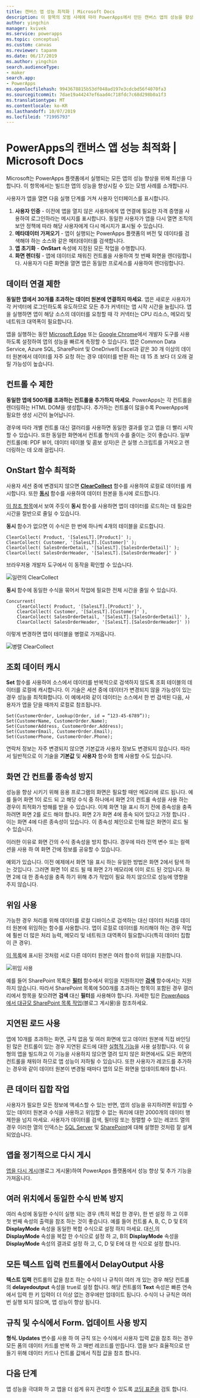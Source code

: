 ```yaml
---
title: 캔버스 앱 성능 최적화 | Microsoft Docs
description: 이 항목의 모범 사례에 따라 PowerApps에서 만든 캔버스 앱의 성능을 향상시킵니다.
author: yingchin
manager: kvivek
ms.service: powerapps
ms.topic: conceptual
ms.custom: canvas
ms.reviewer: tapanm
ms.date: 06/17/2019
ms.author: yingchin
search.audienceType:
- maker
search.app:
- PowerApps
ms.openlocfilehash: 9943678815b53df048ad197e3cdcbd56f4070fa3
ms.sourcegitcommit: 7dae19a44247ef6aad4c718fdc7c68d298b0a1f3
ms.translationtype: MT
ms.contentlocale: ko-KR
ms.lasthandoff: 10/07/2019
ms.locfileid: "71995793"
---
```

# <a name="optimize-canvas-app-performance-in-powerapps"></a>PowerApps의 캔버스 앱 성능 최적화 | Microsoft Docs
Microsoft는 PowerApps 플랫폼에서 실행되는 모든 앱의 성능 향상을 위해 최선을 다합니다. 이 항목에서는 빌드한 앱의 성능을 향상시킬 수 있는 모범 사례를 소개합니다.

사용자가 앱을 열면 다음 실행 단계를 거쳐 사용자 인터페이스를 표시합니다. 
1. **사용자 인증** - 이전에 앱을 열지 않은 사용자에게 앱 연결에 필요한 자격 증명을 사용하여 로그인하라는 메시지를 표시합니다. 동일한 사용자가 앱을 다시 열면 조직의 보안 정책에 따라 해당 사용자에게 다시 메시지가 표시될 수 있습니다. 
2. **메타데이터 가져오기** - 앱이 실행되는 PowerApps 플랫폼의 버전 및 데이타를 검색해야 하는 소스와 같은 메타데이터를 검색합니다. 
3. **앱 초기화** - **OnStart** 속성에 지정된 모든 작업을 수행합니다. 
4. **화면 렌더링** - 앱에 데이터로 채워진 컨트롤을 사용하여 첫 번째 화면을 렌더링합니다. 사용자가 다른 화면을 열면 앱은 동일한 프로세스를 사용하여 렌더링합니다.  

## <a name="limit-data-connections"></a>데이터 연결 제한 
**동일한 앱에서 30개를 초과하는 데이터 원본에 연결하지 마세요**. 앱은 새로운 사용자가 각 커넥터에 로그인하도록 유도하므로 모든 추가 커넥터는 앱 시작 시간을 늘립니다. 앱을 실행하면 앱이 해당 소스의 데이터를 요청할 때 각 커넥터는 CPU 리소스, 메모리 및 네트워크 대역폭이 필요합니다. 

앱을 실행하는 동안 [Microsoft Edge](https://docs.microsoft.com/microsoft-edge/devtools-guide/network) 또는 [Google Chrome](https://developers.google.com/web/tools/chrome-devtools/network-performance/)에서 개발자 도구를 사용하도록 설정하여 앱의 성능을 빠르게 측정할 수 있습니다. 앱은 Common Data Service, Azure SQL, SharePoint 및 OneDrive의 Excel과 같은 30 개 이상의 데이터 원본에서 데이터를 자주 요청 하는 경우 데이터를 반환 하는 데 15 초 보다 더 오래 걸릴 가능성이 높습니다.  

## <a name="limit-the-number-of-controls"></a>컨트롤 수 제한 
**동일한 앱에 500개를 초과하는 컨트롤을 추가하지 마세요**. PowerApps는 각 컨트롤을 렌더링하는 HTML DOM을 생성합니다. 추가하는 컨트롤이 많을수록 PowerApps에 필요한 생성 시간이 늘어납니다. 

경우에 따라 개별 컨트롤 대신 갤러리를 사용하면 동일한 결과를 얻고 앱을 더 빨리 시작할 수 있습니다. 또한 동일한 화면에서 컨트롤 형식의 수를 줄이는 것이 좋습니다. 일부 컨트롤(예: PDF 뷰어, 데이터 테이블 및 콤보 상자)은 큰 실행 스크립트를 가져오고 렌더링하는 데 오래 걸립니다. 

## <a name="optimize-the-onstart-function"></a>OnStart 함수 최적화
사용자 세션 중에 변경되지 않으면 [**ClearCollect**](functions/function-clear-collect-clearcollect.md) 함수를 사용하여 로컬로 데이터를 캐시합니다. 또한 [**동시**](functions/function-concurrent.md) 함수를 사용하여 데이터 원본을 동시에 로드합니다.

[이 참조 항목](functions/function-concurrent.md)에서 보여 주듯이 **동시** 함수를 사용하면 앱이 데이터를 로드하는 데 필요한 시간을 절반으로 줄일 수 있습니다.

**동시** 함수가 없으면 이 수식은 한 번에 하나씩 4개의 테이블을 로드합니다.

```
ClearCollect( Product, '[SalesLT].[Product]' );
ClearCollect( Customer, '[SalesLT].[Customer]' );
ClearCollect( SalesOrderDetail, '[SalesLT].[SalesOrderDetail]' );
ClearCollect( SalesOrderHeader, '[SalesLT].[SalesOrderHeader]' )
```

브라우저용 개발자 도구에서 이 동작을 확인할 수 있습니다.

![일련의 ClearCollect](./media/performance-tips/perfconcurrent1.png)
    
**동시** 함수에 동일한 수식을 묶어서 작업에 필요한 전체 시간을 줄일 수 있습니다.

```
Concurrent( 
    ClearCollect( Product, '[SalesLT].[Product]' ),
    ClearCollect( Customer, '[SalesLT].[Customer]' ),
    ClearCollect( SalesOrderDetail, '[SalesLT].[SalesOrderDetail]' ),
    ClearCollect( SalesOrderHeader, '[SalesLT].[SalesOrderHeader]' ))
```

이렇게 변경하면 앱이 테이블을 병렬로 가져옵니다. 

![병렬 ClearCollect](./media/performance-tips/perfconcurrent2.png)  

## <a name="cache-lookup-data"></a>조회 데이터 캐시
**Set** 함수를 사용하여 소스에서 데이터를 반복적으로 검색하지 않도록 조회 테이블의 데이터를 로컬에 캐시합니다. 이 기술은 세션 중에 데이터가 변경되지 않을 가능성이 있는 경우 성능을 최적화합니다. 이 예에서와 같이 데이터는 소스에서 한 번 검색된 다음, 사용자가 앱을 닫을 때까지 로컬로 참조됩니다. 

```
Set(CustomerOrder, Lookup(Order, id = “123-45-6789”));
Set(CustomerName, CustomerOrder.Name);
Set(CustomerAddress, CustomerOrder.Address);
Set(CustomerEmail, CustomerOrder.Email);
Set(CustomerPhone, CustomerOrder.Phone);
```

연락처 정보는 자주 변경되지 않으면 기본값과 사용자 정보도 변경되지 않습니다. 따라서 일반적으로 이 기술을 **기본값** 및 **사용자** 함수와 함께 사용할 수도 있습니다. 

## <a name="avoid-controls-dependency-between-screens"></a>화면 간 컨트롤 종속성 방지
성능을 향상 시키기 위해 응용 프로그램의 화면은 필요할 때만 메모리에 로드 됩니다. 예를 들어 화면 1이 로드 되 고 해당 수식 중 하나에서 화면 2의 컨트롤 속성을 사용 하는 경우이 최적화가 방해를 받을 수 있습니다. 이제 화면 1을 표시 하기 전에 종속성을 충족 하려면 화면 2를 로드 해야 합니다. 화면 2가 화면 4에 종속 되어 있다고 가정 합니다 .이는 화면 4에 다른 종속성이 있습니다. 이 종속성 체인으로 인해 많은 화면이 로드 될 수 있습니다.

이러한 이유로 화면 간의 수식 종속성을 방지 합니다. 경우에 따라 전역 변수 또는 컬렉션을 사용 하 여 화면 간에 정보를 공유할 수 있습니다.

예외가 있습니다. 이전 예제에서 화면 1을 표시 하는 유일한 방법은 화면 2에서 탐색 하는 것입니다. 그러면 화면 1이 로드 될 때 화면 2가 메모리에 이미 로드 된 것입니다. 화면 2에 대 한 종속성을 충족 하기 위해 추가 작업이 필요 하지 않으므로 성능에 영향을 주지 않습니다.

## <a name="use-delegation"></a>위임 사용
가능한 경우 처리를 위해 데이터를 로컬 디바이스로 검색하는 대신 데이터 처리를 데이터 원본에 위임하는 함수를 사용합니다. 앱이 로컬로 데이터를 처리해야 하는 경우 작업에 훨씬 더 많은 처리 능력, 메모리 및 네트워크 대역폭이 필요합니다(특히 데이터 집합이 큰 경우).

[이 목록](delegation-list.md)에 표시된 것처럼 서로 다른 데이터 원본은 여러 함수의 위임을 지원합니다.

![위임 사용](./media/performance-tips/perfdelegation1.png)

예를 들어 SharePoint 목록은 [**필터**](functions/function-filter-lookup.md) 함수에서 위임을 지원하지만 [**검색**](functions/function-filter-lookup.md) 함수에서는 지원하지 않습니다. 따라서 SharePoint 목록에 500개를 초과하는 항목이 포함된 경우 갤러리에서 항목을 찾으려면 **검색** 대신 **필터**를 사용해야 합니다. 자세한 팁은 [PowerApps에서 대규모 SharePoint 목록 작업](https://powerapps.microsoft.com/blog/powerapps-now-supports-working-with-more-than-256-items-in-sharepoint-lists/)(블로그 게시물)을 참조하세요. 

## <a name="use-delayed-load"></a>지연된 로드 사용
앱에 10개를 초과하는 화면, 규칙 없음 및 여러 화면에 있고 데이터 원본에 직접 바인딩된 많은 컨트롤이 있는 경우 지연된 로드에 대한 [실험적 기능](working-with-experimental.md)을 사용 설정합니다. 이 유형의 앱을 빌드하고 이 기능을 사용하지 않으면 열려 있지 않은 화면에서도 모든 화면의 컨트롤을 채워야 하므로 앱 성능이 저하될 수 있습니다. 또한 사용자가 레코드를 추가하는 경우와 같이 데이터 원본이 변경될 때마다 앱의 모든 화면을 업데이트해야 합니다.

## <a name="working-with-large-data-sets"></a>큰 데이터 집합 작업
사용자가 필요한 모든 정보에 액세스할 수 있는 반면, 앱의 성능을 유지하려면 위임할 수 있는 데이터 원본과 수식을 사용하고 위임할 수 없는 쿼리에 대한 2000개의 데이터 행 제한을 넘지 마세요. 사용자가 데이터를 검색, 필터링 또는 정렬할 수 있는 레코드 열의 경우 이러한 열의 인덱스는 [SQL Server](https://docs.microsoft.com/sql/relational-databases/sql-server-index-design-guide?view=sql-server-2017) 및 [SharePoint](https://support.office.com/article/Add-an-index-to-a-SharePoint-column-f3f00554-b7dc-44d1-a2ed-d477eac463b0)에 대해 설명한 것처럼 잘 설계되었습니다.  

## <a name="republish-apps-regularly"></a>앱을 정기적으로 다시 게시
[앱을 다시 게시](https://powerapps.microsoft.com/blog/republish-your-apps-to-get-performance-improvements-and-additional-features/)(블로그 게시물)하여 PowerApps 플랫폼에서 성능 향상 및 추가 기능을 가져옵니다.

## <a name="avoid-repeating-the-same-formula-in-multiple-places"></a>여러 위치에서 동일한 수식 반복 방지
여러 속성에 동일한 수식이 실행 되는 경우 (특히 복잡 한 경우), 한 번 설정 하 고 이후 첫 번째 속성의 출력을 참조 하는 것이 좋습니다. 예를 들어 컨트롤 A, B, C, D 및 E의 **DisplayMode** 속성을 동일한 복합 수식으로 설정 하지 마세요. 대신,의 **DisplayMode** 속성을 복잡 한 수식으로 설정 하 고, B의 **DisplayMode** 속성을 **DisplayMode** 속성의 결과로 설정 하 고, C, D 및 E에 대 한 식으로 설정 합니다.

## <a name="enable-delayoutput-on-all-text-input-controls"></a>모든 텍스트 입력 컨트롤에서 DelayOutput 사용
**텍스트 입력** 컨트롤의 값을 참조 하는 수식이 나 규칙이 여러 개 있는 경우 해당 컨트롤의 **delayedoutput** 속성을 true로 설정 합니다. 해당 컨트롤의 **Text** 속성은 빠른 연속에서 입력 한 키 입력이 더 이상 없는 경우에만 업데이트 됩니다. 수식이 나 규칙은 여러 번 실행 되지 않으며, 앱 성능이 향상 됩니다.

## <a name="avoid-using-formupdates-in-rules-and-formulas"></a>규칙 및 수식에서 Form. 업데이트 사용 방지
**형식. Updates** 변수를 사용 하 여 규칙 또는 수식에서 사용자 입력 값을 참조 하는 경우 모든 폼의 데이터 카드를 반복 하 고 매번 레코드를 만듭니다. 앱을 보다 효율적으로 만들기 위해 데이터 카드나 컨트롤 값에서 직접 값을 참조 합니다.

## <a name="next-steps"></a>다음 단계
앱 성능을 극대화 하 고 앱을 더 쉽게 유지 관리할 수 있도록 [코딩 표준을](https://aka.ms/powerappscanvasguidelines) 검토 합니다.
